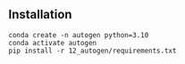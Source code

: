 ## **Installation**

```
conda create -n autogen python=3.10
conda activate autogen
pip install -r 12_autogen/requirements.txt
```

